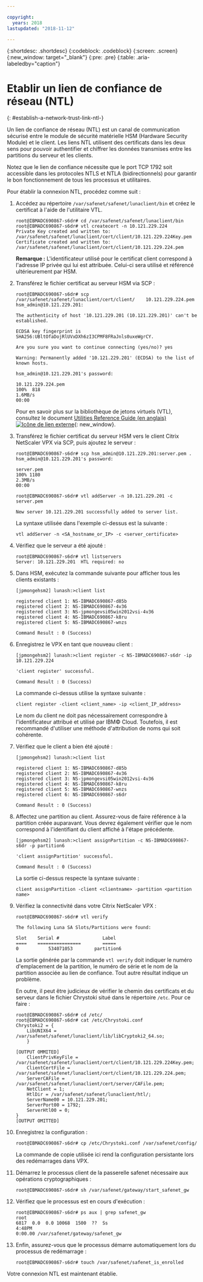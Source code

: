 ```yaml
---

copyright:
  years: 2018
lastupdated: "2018-11-12"

---
```


{:shortdesc: .shortdesc}
{:codeblock: .codeblock}
{:screen: .screen}
{:new_window: target="_blank"}
{:pre: .pre}
{:table: .aria-labeledby="caption"}

# Etablir un lien de confiance de réseau (NTL)
{: #establish-a-network-trust-link-ntl-}

Un lien de confiance de réseau (NTL) est un canal de communication sécurisé entre le module de sécurité matérielle HSM (Hardware Security Module) et le client. Les liens NTL utilisent des certificats dans les deux sens pour pouvoir authentifier et chiffrer les données transmises entre les partitions du serveur et les clients.

Notez que le lien de confiance nécessite que le port TCP 1792 soit accessible dans les protocoles NTLS et NTLA (bidirectionnels) pour garantir le bon fonctionnement de tous les processus et utilitaires.

Pour établir la connexion NTL, procédez comme suit :

1.	Accédez au répertoire `/var/safenet/safenet/lunaclient/bin` et créez le certificat à l'aide de l'utilitaire VTL.

	```
	root@IBMADC690867-s6dr# cd /var/safenet/safenet/lunaclient/bin
	root@IBMADC690867-s6dr# vtl createcert -n 10.121.229.224
	Private Key created and written to: /var/safenet/safenet/lunaclient/cert/client/10.121.229.224Key.pem
	Certificate created and written to: /var/safenet/safenet/lunaclient/cert/client/10.121.229.224.pem
	```

	**Remarque :** L'identificateur utilisé pour le certificat client correspond à l'adresse IP privée qui lui est attribuée. Celui-ci sera utilisé et référencé ultérieurement par HSM.

2. Transférez le fichier certificat au serveur HSM via SCP :

	```
	root@IBMADC690867-s6dr# scp /var/safenet/safenet/lunaclient/cert/client/	10.121.229.224.pem hsm_admin@10.121.229.201:

	The authenticity of host '10.121.229.201 (10.121.229.201)' can't be established.

	ECDSA key fingerprint is SHA256:UBltOfaDojRlUVxDXh6zI3CPMF8FRaJnls0uxeWgrCY.

	Are you sure you want to continue connecting (yes/no)? yes

	Warning: Permanently added '10.121.229.201' (ECDSA) to the list of known hosts.

	hsm_admin@10.121.229.201's password:

	10.121.229.224.pem                                                 
	100%  818     	
	1.6MB/s   
	00:00
	```

	Pour en savoir plus sur la bibliothèque de jetons virtuels (VTL), consultez le document [Utilities Reference Guide (en anglais) ![Icône de lien externe](../../icons/launch-glyph.svg "Icône de lien externe")](https://public.dhe.ibm.com/cloud/bluemix/network/vpx/utilities_reference_guide.pdf){: new_window}.

3.	Transférez le fichier certificat du serveur HSM vers le client Citrix NetScaler VPX via SCP, puis ajoutez le serveur :

	```
	root@IBMADC690867-s6dr# scp hsm_admin@10.121.229.201:server.pem .
	hsm_admin@10.121.229.201's password:

	server.pem                                                         
	100% 1180     	
	2.3MB/s   
	00:00

	root@IBMADC690867-s6dr# vtl addServer -n 10.121.229.201 -c server.pem

	New server 10.121.229.201 successfully added to server list.
	```

	La syntaxe utilisée dans l'exemple ci-dessus est la suivante :

	```
	vtl addServer -n <SA_hostname_or_IP> -c <server_certificate>
	```

3. Vérifiez que le serveur a été ajouté :

	```
	root@IBMADC690867-s6dr# vtl listservers
	Server: 10.121.229.201  HTL required: no
	```

4.	Dans HSM, exécutez la commande suivante pour afficher tous les clients existants :

	```
	[jpmongehsm2] lunash:>client list

	registered client 1: NS-IBMADC690867-d85b
	registered client 2: NS-IBMADC690867-4v36
	registered client 3: NS-jpmongevsi05win2012vsi-4v36
	registered client 4: NS-IBMADC690867-k8ru
	registered client 5: NS-IBMADC690867-wnzs

	Command Result : 0 (Success)
	```

5.	Enregistrez le VPX en tant que nouveau client :

	```
	[jpmongehsm2] lunash:>client register -c NS-IBMADC690867-s6dr -ip 10.121.229.224

	'client register' successful.

	Command Result : 0 (Success)
	```

	La commande ci-dessus utilise la syntaxe suivante :

	```
	client register -client <client_name> -ip <client_IP_address>
	```

	Le nom du client ne doit pas nécessairement correspondre à l'identificateur attribué et utilisé par IBM© Cloud. Toutefois, il est recommandé d'utiliser une méthode d'attribution de noms qui soit cohérente.

6. Vérifiez que le client a bien été ajouté :

	```
	[jpmongehsm2] lunash:>client list

	registered client 1: NS-IBMADC690867-d85b
	registered client 2: NS-IBMADC690867-4v36
	registered client 3: NS-jpmongevsi05win2012vsi-4v36
	registered client 4: NS-IBMADC690867-k8ru
	registered client 5: NS-IBMADC690867-wnzs
	registered client 6: NS-IBMADC690867-s6dr

	Command Result : 0 (Success)
	```

7. Affectez une partition au client. Assurez-vous de faire référence à la partition créée auparavant. Vous devrez également vérifier que le nom correspond à l'identifiant du client affiché à l'étape précédente.

	```
	[jpmongehsm2] lunash:>client assignPartition -c NS-IBMADC690867-s6dr -p partition6

	'client assignPartition' successful.

	Command Result : 0 (Success)
	```

	La sortie ci-dessus respecte la syntaxe suivante :

	```
	client assignPartition -client <clientname> -partition <partition name>
	```

8.	Vérifiez la connectivité dans votre Citrix NetScaler VPX :

	```
	root@IBMADC690867-s6dr# vtl verify

	The following Luna SA Slots/Partitions were found:

	Slot    Serial #                Label
	====    ================        =====
	0           534071053        partition6
	```

	La sortie générée par la commande `vtl verify` doit indiquer le numéro d'emplacement de la partition, le numéro de série et le nom de la partition associée au lien de confiance. Tout autre résultat indique un problème.

	En outre, il peut être judicieux de vérifier le chemin des certificats et du serveur dans le fichier Chrystoki situé dans le répertoire `/etc`. Pour ce faire :

	```
	root@IBMADC690867-s6dr# cd /etc/
	root@IBMADC690867-s6dr# cat /etc/Chrystoki.conf
	Chrystoki2 = {
		LibUNIX64 = /var/safenet/safenet/lunaclient/lib/libCryptoki2_64.so;
		}

	[OUTPUT OMMITED]
		ClientPrivKeyFile = /var/safenet/safenet/lunaclient/cert/client/10.121.229.224Key.pem;
		ClientCertFile = /var/safenet/safenet/lunaclient/cert/client/10.121.229.224.pem;
		ServerCAFile = /var/safenet/safenet/lunaclient/cert/server/CAFile.pem;
		NetClient = 1;
		HtlDir = /var/safenet/safenet/lunaclient/htl/;
		ServerName00 = 10.121.229.201;
		ServerPort00 = 1792;
		ServerHtl00 = 0;
	}
	[OUTPUT OMITTED]
	```

9.	Enregistrez la configuration :

	```
	root@IBMADC690867-s6dr# cp /etc/Chrystoki.conf /var/safenet/config/
	```

	La commande de copie utilisée ici rend la configuration persistante lors des redémarrages dans VPX.

10.	Démarrez le processus client de la passerelle safenet nécessaire aux opérations cryptographiques :

	```
	root@IBMADC690867-s6dr# sh /var/safenet/gateway/start_safenet_gw
	```

11. Vérifiez que le processus est en cours d'exécution :

	```
	root@IBMADC690867-s6dr# ps aux | grep safenet_gw
	root       
	6817  0.0  0.0 10068  1500  ??  Ss    
	4:48PM   
	0:00.00 /var/safenet/gateway/safenet_gw
	```

12. Enfin, assurez-vous que le processus démarre automatiquement lors du processus de redémarrage :

	```
	root@IBMADC690867-s6dr# touch /var/safenet/safenet_is_enrolled
	```

Votre connexion NTL est maintenant établie.

